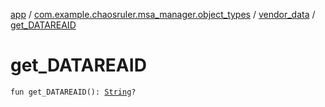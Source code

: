 [app](../../index.md) / [com.example.chaosruler.msa_manager.object_types](../index.md) / [vendor_data](index.md) / [get_DATAREAID](.)

# get_DATAREAID

`fun get_DATAREAID(): `[`String`](https://kotlinlang.org/api/latest/jvm/stdlib/kotlin/-string/index.html)`?`